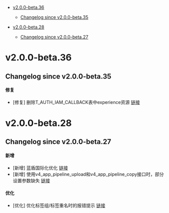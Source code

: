 <!-- BEGIN MUNGE: GENERATED_TOC -->
- [v2.0.0-beta.36](#v200-beta36)
   - [Changelog since v2.0.0-beta.35](#changelog-since-v200-beta35)

- [v2.0.0-beta.28](#v200-beta28)
   - [Changelog since v2.0.0-beta.27](#changelog-since-v200-beta27)

<!-- END MUNGE: GENERATED_TOC -->



<!-- NEW RELEASE NOTES ENTRY -->
# v2.0.0-beta.36
## Changelog since v2.0.0-beta.35
#### 修复
- [修复] 删除T_AUTH_IAM_CALLBACK表中experience资源 [链接](http://github.com/TencentBlueKing/bk-ci/issues/9656)
# v2.0.0-beta.28
## Changelog since v2.0.0-beta.27
#### 新增
- [新增] 蓝盾国际化优化 [链接](http://github.com/TencentBlueKing/bk-ci/issues/8975)
- [新增] 使用v4_app_pipeline_upload和v4_app_pipeline_copy接口时，部分设置参数缺失 [链接](http://github.com/TencentBlueKing/bk-ci/issues/9308)

#### 优化
- [优化] 优化标签组/标签重名时的报错提示 [链接](http://github.com/TencentBlueKing/bk-ci/issues/9312)
